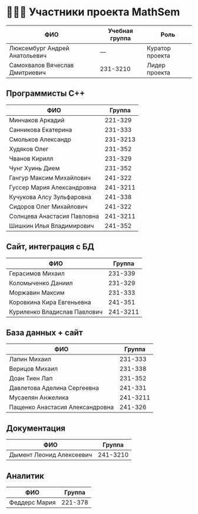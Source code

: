 # 🧑‍🤝‍🧑 Участники проекта MathSem

| ФИО | Учебная группа | Роль |
|-----|----------------|------|
| Люксембург Андрей Анатольевич | — | Куратор проекта |
| Самохвалов Вячеслав Дмитриевич | 231-3210 | Лидер проекта |

## Программисты C++
| ФИО | Группа |
|-----|--------|
| Минчаков Аркадий | 221-329 |
| Санникова Екатерина | 231-333 |
| Смольков Александр | 231-3213 |
| Худяков Олег | 231-352 |
| Чванов Кирилл | 231-329 |
| Чунг Хуинь Дием | 231-352 |
| Гангур Максим Михайлович | 241-322 |
| Гуссер Мария Александровна | 241-3211 |
| Кучукова Алсу Зульфаровна | 241-338 |
| Сидоров Олег Михайлович | 241-322 |
| Солнцева Анастасия Павловна | 241-3211 |
| Шишкин Илья Владимирович | 241-352 |

## Сайт, интеграция с БД
| ФИО | Группа |
|-----|--------|
| Герасимов Михаил | 231-339 |
| Коломыченко Даниил | 231-329 |
| Моржавин Максим | 231-333 |
| Коровкина Кира Евгеньевна | 241-351 |
| Куриленко Владислав Павлович | 241-3211 |

## База данных + сайт
| ФИО | Группа |
|-----|--------|
| Лапин Михаил | 231-333 |
| Верицов Михаил | 231-338 |
| Доан Тиен Лап | 231-352 |
| Давлетова Аделина Сергеевна | 241-331 |
| Мусаелян Анжелика | 241-3211 |
| Пащенко Анастасия Александровна | 241-326 |

## Документация
| ФИО | Группа |
|-----|--------|
| Дымент Леонид Алексеевич | 241-3210 |

## Аналитик
| ФИО | Группа |
|-----|--------|
| Феддерс Мария | 221-378 |
